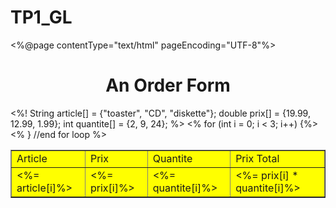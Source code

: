 # TP1_GL
<%@page	contentType="text/html"	pageEncoding="UTF-8"%>
<!DOCTYPE	html>
<html>
				<head>
								<meta	http-equiv="Content-Type"	content="text/html;	charset=UTF-8">
								<title>JSP	Page</title>
				</head>
				<body>
								<H1	ALIGN="center">An	Order	Form</H1>
								<%!	String	article[]	=	{"toaster",	"CD",	"diskette"};
												double	prix[]	=	{19.99,	12.99,	1.99};
												int	quantite[]	=	{2,	9,	24};
								%>
								<TABLE	ALIGN="center" BGCOLOR="yellow"	BORDER="1"	WIDTH="75%">
												<TR><TD>Article</TD>
																<TD>Prix</TD>
																<TD>Quantite</TD>
																<TD>Prix	Total</TD>
												</TR>
												<%	for	(int	i	=	0;	i	<	3;	i++)	{%>
												<TR><TD><%=	article[i]%></TD>
																<TD><%=	prix[i]%></TD>
																<TD><%=	quantite[i]%></TD>
																<TD><%=	prix[i]	*	quantite[i]%></TD>
												</TR>
												<%	}	//end	for	loop	%>
								</TABLE>
				</body>
</html>
